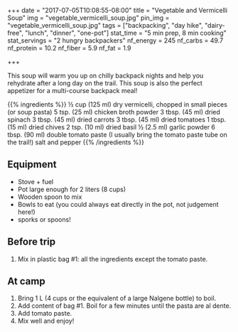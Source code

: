 +++
date = "2017-07-05T10:08:55-08:00"
title = "Vegetable and Vermicelli Soup"
img = "vegetable_vermicelli_soup.jpg"
pin_img = "vegetable_vermicelli_soup.jpg"
tags = ["backpacking", "day hike", "dairy-free", "lunch", "dinner", "one-pot"]
stat_time = "5 min prep, 8 min cooking"
stat_servings = "2 hungry backpackers"
nf_energy = 245
nf_carbs = 49.7
nf_protein = 10.2
nf_fiber = 5.9
nf_fat = 1.9

+++

This soup will warm you up on chilly backpack nights and help you rehydrate after a long day on the trail. This soup is also the perfect appetizer for a multi-course backpack meal!

{{% ingredients %}}
½ cup (125 ml) dry vermicelli, chopped in small pieces (or soup pasta)
5 tsp. (25 ml) chicken broth powder
3 tbsp. (45 ml) dried spinach
3 tbsp. (45 ml) dried carrots
3 tbsp. (45 ml) dried tomatoes
1 tbsp. (15 ml) dried chives
2 tsp. (10 ml) dried basil
½ (2.5 ml) garlic powder
6 tbsp. (90 ml) double tomato paste (I usually bring the tomato paste tube on the trail!)
salt and pepper
{{% /ingredients %}}

## Equipment

- Stove + fuel
- Pot large enough for 2 liters (8 cups)
- Wooden spoon to mix
- Bowls to eat (you could always eat directly in the pot, not judgement here!)
- sporks or spoons!

## Before trip

1. Mix in plastic bag #1: all the ingredients except the tomato paste.
 
## At camp

1. Bring 1 L (4 cups or the equivalent of a large Nalgene bottle) to boil.
1. Add content of bag #1. Boil for a few minutes until the pasta are al dente.
1. Add tomato paste.
1. Mix well and enjoy!
